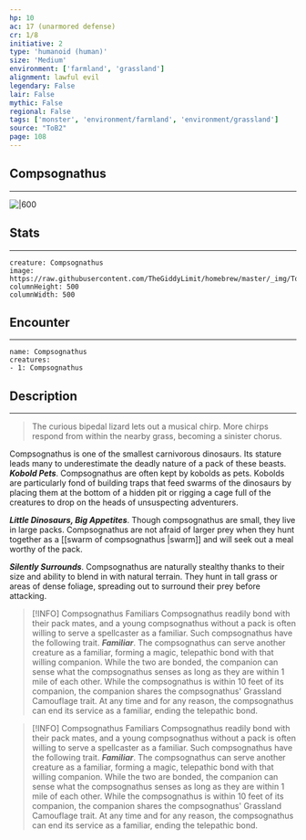 ```yaml
---
hp: 10
ac: 17 (unarmored defense)
cr: 1/8
initiative: 2
type: 'humanoid (human)'    
size: 'Medium'
environment: ['farmland', 'grassland']
alignment: lawful evil
legendary: False
lair: False
mythic: False
regional: False
tags: ['monster', 'environment/farmland', 'environment/grassland']
source: "ToB2"
page: 108
---
```


## Compsognathus
---

![|600](https://raw.githubusercontent.com/TheGiddyLimit/homebrew/master/_img/ToB2/creature/Compsognathus.webp)

## Stats
---

```statblock
creature: Compsognathus
image: https://raw.githubusercontent.com/TheGiddyLimit/homebrew/master/_img/ToB2/creature/token/Compsognathus%20%28Token%29.png
columnHeight: 500
columnWidth: 500
```

## Encounter
---

```encounter-table
name: Compsognathus
creatures:
- 1: Compsognathus
```

## Description
---
>The curious bipedal lizard lets out a musical chirp. More chirps respond from within the nearby grass, becoming a sinister chorus.

Compsognathus is one of the smallest carnivorous dinosaurs. Its stature leads many to underestimate the deadly nature of a pack of these beasts.
**_Kobold Pets_**. Compsognathus are often kept by kobolds as pets. Kobolds are particularly fond of building traps that feed swarms of the dinosaurs by placing them at the bottom of a hidden pit or rigging a cage full of the creatures to drop on the heads of unsuspecting adventurers.

**_Little Dinosaurs, Big Appetites_**. Though compsognathus are small, they live in large packs. Compsognathus are not afraid of larger prey when they hunt together as a [[swarm of compsognathus \|swarm]] and will seek out a meal worthy of the pack.

**_Silently Surrounds_**. Compsognathus are naturally stealthy thanks to their size and ability to blend in with natural terrain. They hunt in tall grass or areas of dense foliage, spreading out to surround their prey before attacking.


> [!INFO] Compsognathus Familiars
>Compsognathus readily bond with their pack mates, and a young compsognathus without a pack is often willing to serve a spellcaster as a familiar. Such compsognathus have the following trait.
**_Familiar_**. The compsognathus can serve another creature as a familiar, forming a magic, telepathic bond with that willing companion. While the two are bonded, the companion can sense what the compsognathus senses as long as they are within 1 mile of each other. While the compsognathus is within 10 feet of its companion, the companion shares the compsognathus' Grassland Camouflage trait. At any time and for any reason, the compsognathus can end its service as a familiar, ending the telepathic bond.



> [!INFO] Compsognathus Familiars
>Compsognathus readily bond with their pack mates, and a young compsognathus without a pack is often willing to serve a spellcaster as a familiar. Such compsognathus have the following trait.
**_Familiar_**. The compsognathus can serve another creature as a familiar, forming a magic, telepathic bond with that willing companion. While the two are bonded, the companion can sense what the compsognathus senses as long as they are within 1 mile of each other. While the compsognathus is within 10 feet of its companion, the companion shares the compsognathus' Grassland Camouflage trait. At any time and for any reason, the compsognathus can end its service as a familiar, ending the telepathic bond.




